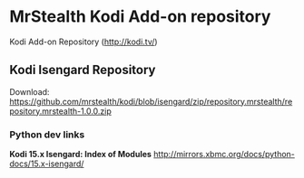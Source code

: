 # MrStealth Kodi Add-on repository
Kodi Add-on Repository (http://kodi.tv/)

## Kodi Isengard Repository
Download: https://github.com/mrstealth/kodi/blob/isengard/zip/repository.mrstealth/repository.mrstealth-1.0.0.zip

### Python dev links
**Kodi 15.x Isengard: Index of Modules**
http://mirrors.xbmc.org/docs/python-docs/15.x-isengard/
